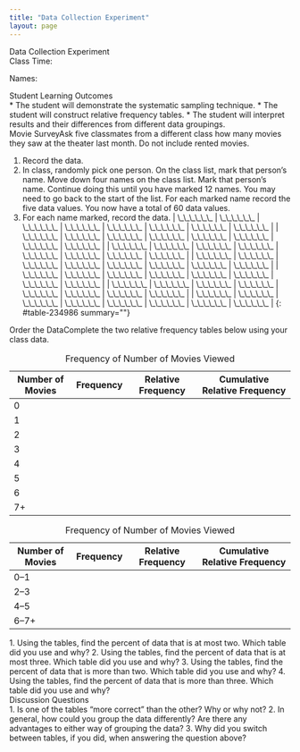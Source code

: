 ```yaml
---
title: "Data Collection Experiment"
layout: page
---
```



<div data-type="note" class="statistics lab" data-label="" markdown="1">
<div data-type="title">
Data Collection Experiment
</div>
Class Time:

Names:

<div data-type="list" id="element-293" markdown="1">
<div data-type="title">
Student Learning Outcomes
</div>
* The student will demonstrate the systematic sampling technique.
* The student will construct relative frequency tables.
* The student will interpret results and their differences from different data groupings.

</div>
<span data-type="title">Movie Survey</span>Ask five classmates from a different class how many movies they saw at the theater last month. Do not include rented movies.

1.  Record the data.
2.  In class, randomly pick one person. On the class list, mark that person’s name. Move down four names on the class list. Mark that person’s name. Continue doing this until you have marked 12 names. You may need to go back to the start of the list. For each marked name record the five data values. You now have a total of 60 data values.
3.  For each name marked, record the data.
    | \\\_\\\_\\\_\\\_\\\_\\\_ | \\\_\\\_\\\_\\\_\\\_\\\_ | \\\_\\\_\\\_\\\_\\\_\\\_ | \\\_\\\_\\\_\\\_\\\_\\\_ | \\\_\\\_\\\_\\\_\\\_\\\_ | \\\_\\\_\\\_\\\_\\\_\\\_ | \\\_\\\_\\\_\\\_\\\_\\\_ | \\\_\\\_\\\_\\\_\\\_\\\_ |
    | \\\_\\\_\\\_\\\_\\\_\\\_ | \\\_\\\_\\\_\\\_\\\_\\\_ | \\\_\\\_\\\_\\\_\\\_\\\_ | \\\_\\\_\\\_\\\_\\\_\\\_ | \\\_\\\_\\\_\\\_\\\_\\\_ | \\\_\\\_\\\_\\\_\\\_\\\_ | \\\_\\\_\\\_\\\_\\\_\\\_ | \\\_\\\_\\\_\\\_\\\_\\\_ |
    | \\\_\\\_\\\_\\\_\\\_\\\_ | \\\_\\\_\\\_\\\_\\\_\\\_ | \\\_\\\_\\\_\\\_\\\_\\\_ | \\\_\\\_\\\_\\\_\\\_\\\_ | \\\_\\\_\\\_\\\_\\\_\\\_ | \\\_\\\_\\\_\\\_\\\_\\\_ | \\\_\\\_\\\_\\\_\\\_\\\_ | \\\_\\\_\\\_\\\_\\\_\\\_ |
    | \\\_\\\_\\\_\\\_\\\_\\\_ | \\\_\\\_\\\_\\\_\\\_\\\_ | \\\_\\\_\\\_\\\_\\\_\\\_ | \\\_\\\_\\\_\\\_\\\_\\\_ | \\\_\\\_\\\_\\\_\\\_\\\_ | \\\_\\\_\\\_\\\_\\\_\\\_ | \\\_\\\_\\\_\\\_\\\_\\\_ | \\\_\\\_\\\_\\\_\\\_\\\_ |
    | \\\_\\\_\\\_\\\_\\\_\\\_ | \\\_\\\_\\\_\\\_\\\_\\\_ | \\\_\\\_\\\_\\\_\\\_\\\_ | \\\_\\\_\\\_\\\_\\\_\\\_ | \\\_\\\_\\\_\\\_\\\_\\\_ | \\\_\\\_\\\_\\\_\\\_\\\_ | \\\_\\\_\\\_\\\_\\\_\\\_ | \\\_\\\_\\\_\\\_\\\_\\\_ |
    | \\\_\\\_\\\_\\\_\\\_\\\_ | \\\_\\\_\\\_\\\_\\\_\\\_ | \\\_\\\_\\\_\\\_\\\_\\\_ | \\\_\\\_\\\_\\\_\\\_\\\_ | \\\_\\\_\\\_\\\_\\\_\\\_ | \\\_\\\_\\\_\\\_\\\_\\\_ | \\\_\\\_\\\_\\\_\\\_\\\_ | \\\_\\\_\\\_\\\_\\\_\\\_ |
    | \\\_\\\_\\\_\\\_\\\_\\\_ | \\\_\\\_\\\_\\\_\\\_\\\_ | \\\_\\\_\\\_\\\_\\\_\\\_ | \\\_\\\_\\\_\\\_\\\_\\\_ | \\\_\\\_\\\_\\\_\\\_\\\_ | \\\_\\\_\\\_\\\_\\\_\\\_ | \\\_\\\_\\\_\\\_\\\_\\\_ | \\\_\\\_\\\_\\\_\\\_\\\_ |
    {: #table-234986 summary=""}

<span data-type="title">Order the Data</span>Complete the two relative frequency tables below using your class data.

<table id="id9610791234" summary="This table provides a blank template for recording the results of the previously conducted survey. The first column contains the exact number of movies watched, the second column contains the frequency, the third column contains the relative frequency, and the fourth column contains the cumulative relative frequency. Only the first column is completed."><caption><span data-type="title">Frequency of Number of Movies Viewed</span></caption><thead>
<tr>
<th>Number of Movies</th>
<th>Frequency</th>
<th>Relative Frequency</th>
<th>Cumulative Relative Frequency</th>
</tr>
</thead><tbody>
<tr>
<td><span class="normal" data-effect="normal">0</span></td>
<td />
<td />
<td />
</tr>
<tr>
<td>1</td>
<td />
<td />
<td />
</tr>
<tr>
<td>2</td>
<td />
<td />
<td />
</tr>
<tr>
<td>3</td>
<td />
<td />
<td />
</tr>
<tr>
<td>4</td>
<td />
<td />
<td />
</tr>
<tr>
<td>5</td>
<td />
<td />
<td />
</tr>
<tr>
<td>6</td>
<td />
<td />
<td />
</tr>
<tr>
<td>7+</td>
<td />
<td />
<td />
</tr>
</tbody></table>
<table id="id10778923248" summary="Similar to the previous table, this is a blank template for recording the results of the previously conducted survey. The first column presents a range of number of movies watched, the second column contains the frequency, the third column contains the relative frequency, and the fourth column contains the cumulative relative frequency. Only the first column is completed."><caption><span data-type="title">Frequency of Number of Movies Viewed</span></caption><thead>
<tr>
<th>Number of Movies</th>
<th>Frequency</th>
<th>Relative Frequency</th>
<th>Cumulative Relative Frequency</th>
</tr>
</thead><tbody>
<tr>
<td>0–1</td>
<td />
<td />
<td />
</tr>
<tr>
<td>2–3</td>
<td />
<td />
<td />
</tr>
<tr>
<td>4–5</td>
<td />
<td />
<td />
</tr>
<tr>
<td>6–7+</td>
<td />
<td />
<td />
</tr>
</tbody></table>
1.  Using the tables, find the percent of data that is at most two. Which table did you use and why?
2.  Using the tables, find the percent of data that is at most three. Which table did you use and why?
3.  Using the tables, find the percent of data that is more than two. Which table did you use and why?
4.  Using the tables, find the percent of data that is more than three. Which table did you use and why?

<div data-type="list" id="list-23497695" markdown="1">
<div data-type="title">
Discussion Questions
</div>
1.  Is one of the tables “more correct” than the other? Why or why not?
2.  In general, how could you group the data differently? Are there any advantages to either way of grouping the data?
3.  Why did you switch between tables, if you did, when answering the question above?

</div>
</div>

